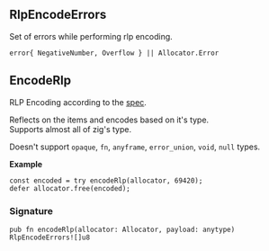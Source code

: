 ## RlpEncodeErrors

Set of errors while performing rlp encoding.

```zig
error{ NegativeNumber, Overflow } || Allocator.Error
```

## EncodeRlp
RLP Encoding according to the [spec](https://ethereum.org/en/developers/docs/data-structures-and-encoding/rlp/).

Reflects on the items and encodes based on it's type.\
Supports almost all of zig's type.

Doesn't support `opaque`, `fn`, `anyframe`, `error_union`, `void`, `null` types.

**Example**
```zig
const encoded = try encodeRlp(allocator, 69420);
defer allocator.free(encoded);
```

### Signature

```zig
pub fn encodeRlp(allocator: Allocator, payload: anytype) RlpEncodeErrors![]u8
```

